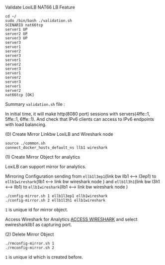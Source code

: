 

Validate LoxiLB NAT66 LB Feature

```
cd ~/
sudo /bin/bash ./validation.sh
SCENARIO nat66tcp
server1 UP
server2 UP
server3 UP
server3
server1
server2
server3
server1
server2
server3
server1
server2
server3
server1
server2
nat66tcp [OK]
```

Summary `validation.sh` file :

In initial time, it will make http(8080 port) sessions with servers(4ffe::1, 5ffe::1, 6ffe::1). And check that IPv6 clients can access to IPv6 endpoints with load balancing.

(0) Create Mirror Linkbw LoxiLB and Wireshark node
```
source ./common.sh
connect_docker_hosts_default_ns llb1 wireshark
```

(1) Create Mirror Object for analytics

LoxiLB can support mirror for analytics. 

Mirroring Configuration sending from `ellb1l3ep1`(link bw llb1 <--> l3ep1) to `ellb1wireshark`(llb1 <--> link bw wireshark node ) and `ellb1l3h1`(link bw l3h1 <--> llb1) to `ellb1wireshark`(llb1 <--> link bw wireshark node ) 

```
./config-mirror.sh 1 ellb1l3ep1 ellb1wireshark
./config-mirror.sh 2 ellb1l3h1 ellb1wireshark
```

`1` is unique id for mirror object.

Access Wireshark for Analytics [ACCESS WIRESHARK]({{TRAFFIC_HOST1_3000}}) and select ewiresharkllb1 as capturing port.

(2) Delete Mirror Object

```
./rmconfig-mirror.sh 1 
./rmconfig-mirror.sh 2
```

`1` is unique id which is created before.


